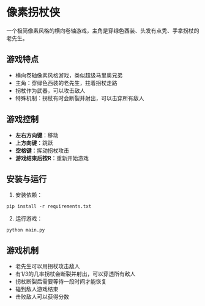 # 像素拐杖侠

一个极简像素风格的横向卷轴游戏，主角是穿绿色西装、头发有点秃、手拿拐杖的老先生。

## 游戏特点

- 横向卷轴像素风格游戏，类似超级马里奥兄弟
- 主角：穿绿色西装的老先生，拄着拐杖走路
- 拐杖作为武器，可以攻击敌人
- 特殊机制：拐杖有时会断裂并射出，可以击穿所有敌人

## 游戏控制

- **左右方向键**：移动
- **上方向键**：跳跃
- **空格键**：挥动拐杖攻击
- **游戏结束后按R**：重新开始游戏

## 安装与运行

1. 安装依赖：
```
pip install -r requirements.txt
```

2. 运行游戏：
```
python main.py
```

## 游戏机制

- 老先生可以用拐杖攻击敌人
- 有1/3的几率拐杖会断裂并射出，可以穿透所有敌人
- 拐杖断裂后需要等待一段时间才能恢复
- 碰到敌人游戏结束
- 击败敌人可以获得分数
